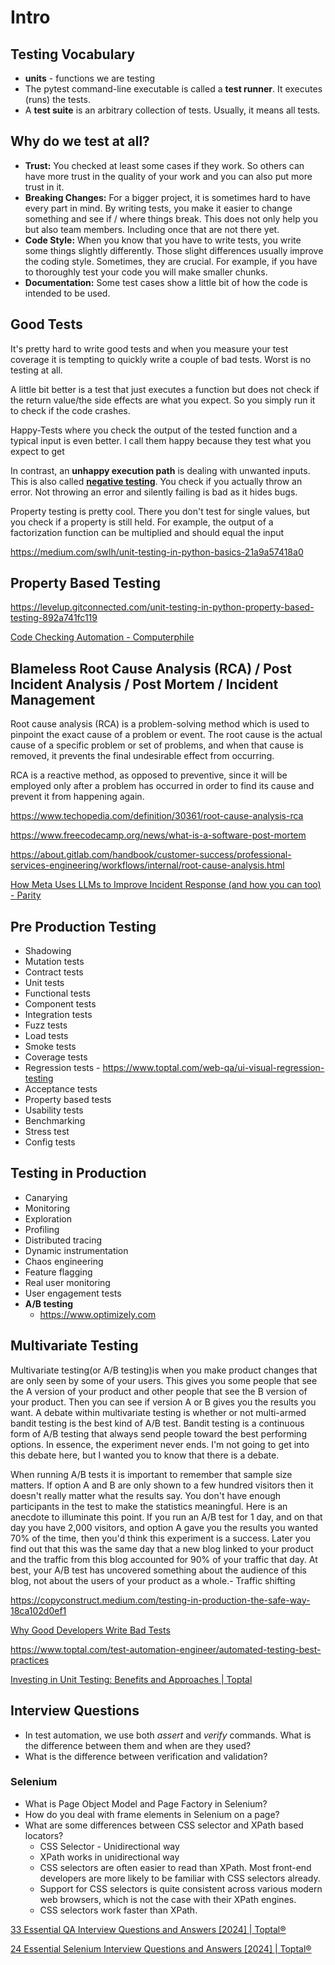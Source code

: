 # Intro

## Testing Vocabulary

- **units** - functions we are testing
- The pytest command-line executable is called a **test runner**. It executes (runs) the tests.
- A **test suite** is an arbitrary collection of tests. Usually, it means all tests.

## Why do we test at all?

- **Trust:** You checked at least some cases if they work. So others can have more trust in the quality of your work and you can also put more trust in it.
- **Breaking Changes:** For a bigger project, it is sometimes hard to have every part in mind. By writing tests, you make it easier to change something and see if / where things break. This does not only help you but also team members. Including once that are not there yet.
- **Code Style:** When you know that you have to write tests, you write some things slightly differently. Those slight differences usually improve the coding style. Sometimes, they are crucial. For example, if you have to thoroughly test your code you will make smaller chunks.
- **Documentation:** Some test cases show a little bit of how the code is intended to be used.

## Good Tests

It's pretty hard to write good tests and when you measure your test coverage it is tempting to quickly write a couple of bad tests.
Worst is no testing at all.

A little bit better is a test that just executes a function but does not check if the return value/the side effects are what you expect. So you simply run it to check if the code crashes.

Happy-Tests where you check the output of the tested function and a typical input is even better. I call them happy because they test what you expect to get

In contrast, an **unhappy execution path** is dealing with unwanted inputs. This is also called [**negative testing**](https://en.wikipedia.org/wiki/Negative_testing). You check if you actually throw an error. Not throwing an error and silently failing is bad as it hides bugs.

Property testing is pretty cool. There you don't test for single values, but you check if a property is still held. For example, the output of a factorization function can be multiplied and should equal the input

https://medium.com/swlh/unit-testing-in-python-basics-21a9a57418a0

## Property Based Testing

https://levelup.gitconnected.com/unit-testing-in-python-property-based-testing-892a741fc119

[Code Checking Automation - Computerphile](https://www.youtube.com/watch?v=AfaNEebCDos)

## Blameless Root Cause Analysis (RCA) / Post Incident Analysis / Post Mortem / Incident Management

Root cause analysis (RCA) is a problem-solving method which is used to pinpoint the exact cause of a problem or event.
The root cause is the actual cause of a specific problem or set of problems, and when that cause is removed, it prevents the final undesirable effect from occurring.

RCA is a reactive method, as opposed to preventive, since it will be employed only after a problem has occurred in order to find its cause and prevent it from happening again.

https://www.techopedia.com/definition/30361/root-cause-analysis-rca

https://www.freecodecamp.org/news/what-is-a-software-post-mortem

https://about.gitlab.com/handbook/customer-success/professional-services-engineering/workflows/internal/root-cause-analysis.html

[How Meta Uses LLMs to Improve Incident Response (and how you can too) - Parity](https://www.tryparity.com/blog/how-meta-uses-llms-to-improve-incident-response)

## Pre Production Testing

- Shadowing
- Mutation tests
- Contract tests
- Unit tests
- Functional tests
- Component tests
- Integration tests
- Fuzz tests
- Load tests
- Smoke tests
- Coverage tests
- Regression tests - https://www.toptal.com/web-qa/ui-visual-regression-testing
- Acceptance tests
- Property based tests
- Usability tests
- Benchmarking
- Stress test
- Config tests

## Testing in Production

- Canarying
- Monitoring
- Exploration
- Profiling
- Distributed tracing
- Dynamic instrumentation
- Chaos engineering
- Feature flagging
- Real user monitoring
- User engagement tests
- **A/B testing**
    - https://www.optimizely.com

## Multivariate Testing

Multivariate testing(or A/B testing)is when you make product changes that are only seen by some of your users. This gives you some people that see the A version of your product and other people that see the B version of your product. Then you can see if version A or B gives you the results you want. A debate within multivariate testing is whether or not multi-armed bandit testing is the best kind of A/B test. Bandit testing is a continuous form of A/B testing that always send people toward the best performing options. In essence, the experiment never ends. I'm not going to get into this debate here, but I wanted you to know that there is a debate.

When running A/B tests it is important to remember that sample size matters. If option A and B are only shown to a few hundred visitors then it doesn't really matter what the results say. You don't have enough participants in the test to make the statistics meaningful. Here is an anecdote to illuminate this point. If you run an A/B test for 1 day, and on that day you have 2,000 visitors, and option A gave you the results you wanted 70% of the time, then you'd think this experiment is a success. Later you find out that this was the same day that a new blog linked to your product and the traffic from this blog accounted for 90% of your traffic that day. At best, your A/B test has uncovered something about the audience of this blog, not about the users of your product as a whole.- Traffic shifting

https://copyconstruct.medium.com/testing-in-production-the-safe-way-18ca102d0ef1

[Why Good Developers Write Bad Tests](https://www.youtube.com/watch?v=oO-FMAdjY68)

https://www.toptal.com/test-automation-engineer/automated-testing-best-practices

[Investing in Unit Testing: Benefits and Approaches | Toptal](https://www.toptal.com/unit-testing/unit-testing-benefits)

## Interview Questions

- In test automation, we use both _assert_ and _verify_ commands. What is the difference between them and when are they used?
- What is the difference between verification and validation?

### Selenium

- What is Page Object Model and Page Factory in Selenium?
- How do you deal with frame elements in Selenium on a page?
- What are some differences between CSS selector and XPath based locators?
    - CSS Selector - Unidirectional way
    - XPath works in unidirectional way
    - CSS selectors are often easier to read than XPath. Most front-end developers are more likely to be familiar with CSS selectors already.
    - Support for CSS selectors is quite consistent across various modern web browsers, which is not the case with their XPath engines.
    - CSS selectors work faster than XPath.

[33 Essential QA Interview Questions and Answers \[2024\] | Toptal®](https://www.toptal.com/qa/interview-questions)

[24 Essential Selenium Interview Questions and Answers \[2024\] | Toptal®](https://www.toptal.com/selenium/interview-questions)
